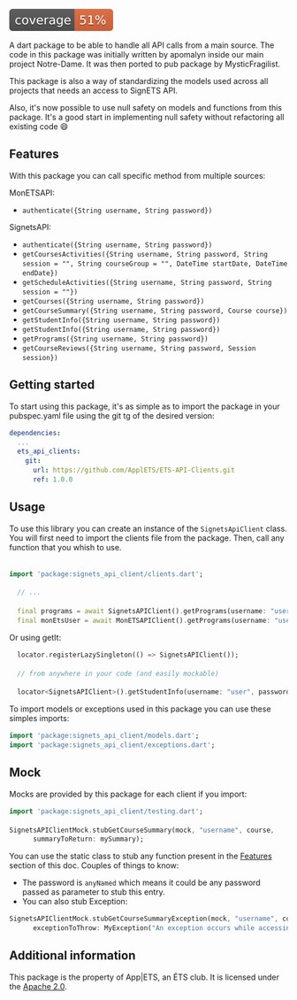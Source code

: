 ![Coverage](https://raw.githubusercontent.com/ApplETS/ETS-API-Clients/main/coverage_badge.svg?sanitize=true)

<!-- 
This README describes the package. If you publish this package to pub.dev,
this README's contents appear on the landing page for your package.

For information about how to write a good package README, see the guide for
[writing package pages](https://dart.dev/guides/libraries/writing-package-pages). 

For general information about developing packages, see the Dart guide for
[creating packages](https://dart.dev/guides/libraries/create-library-packages)
and the Flutter guide for
[developing packages and plugins](https://flutter.dev/developing-packages). 
-->

A dart package to be able to handle all API calls from a main source. The code in this package was initially written by apomalyn inside our main project Notre-Dame. It was then ported to pub package by MysticFragilist. 

This package is also a way of standardizing the models used across all projects that needs an access to SignETS API.

Also, it's now possible to use null safety on models and functions from this package. It's a good start in implementing null safety without refactoring all existing code :smile:

## Features
 With this package you can call specific method from multiple sources:

MonETSAPI:
- `authenticate({String username, String password})`

SignetsAPI:
- `authenticate({String username, String password})`
- `getCoursesActivities({String username, String password, String session = "", String courseGroup = "", DateTime startDate, DateTime endDate})`
- `getScheduleActivities({String username, String password, String session = ""})`
- `getCourses({String username, String password})`
- `getCourseSummary({String username, String password, Course course})`
- `getStudentInfo({String username, String password})`
- `getStudentInfo({String username, String password})`
- `getPrograms({String username, String password})`
- `getCourseReviews({String username, String password, Session session})`

## Getting started

To start using this package, it's as simple as to import the package in your pubspec.yaml file using the git tg of the desired version:
```yaml
dependencies:
  ...
  ets_api_clients: 
    git:
      url: https://github.com/ApplETS/ETS-API-Clients.git
      ref: 1.0.0
```

## Usage

To use this library you can create an instance of the `SignetsApiClient` class. You will first need to import the clients file from the package. Then, call any function that you whish to use.

```dart

import 'package:signets_api_client/clients.dart';

  // ...
  
  final programs = await SignetsAPIClient().getPrograms(username: "user", password: "pwd");
  final monEtsUser = await MonETSAPIClient().getPrograms(username: "user", password: "pwd");
```

Or using getIt:
```dart
  locator.registerLazySingleton(() => SignetsAPIClient());
  
  // from anywhere in your code (and easily mockable)
  
  locator<SignetsAPIClient>().getStudentInfo(username: "user", password: "pwd");
```

To import models or exceptions used in this package you can use these simples imports:
```dart
import 'package:signets_api_client/models.dart';
import 'package:signets_api_client/exceptions.dart';
```
## Mock

Mocks are provided by this package for each client if you import:
```dart
import 'package:signets_api_client/testing.dart';

SignetsAPIClientMock.stubGetCourseSummary(mock, "username", course,
      summaryToReturn: mySummary);
```

You can use the static class to stub any function present in the [Features](#Features) section of this doc. Couples of things to know:
- The password is `anyNamed` which means it could be any password passed as parameter to stub this entry.
- You can also stub Exception:
```dart
SignetsAPIClientMock.stubGetCourseSummaryException(mock, "username", course,
      exceptionToThrow: MyException("An exception occurs while accessing get course summary"));
```

## Additional information

This package is the property of App|ETS, an ÉTS club. It is licensed under the [Apache 2.0](LICENSE). 

